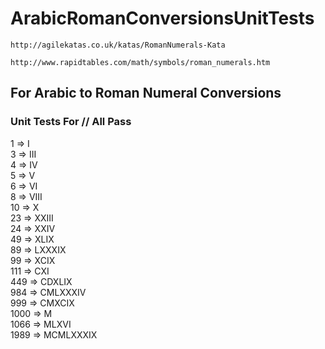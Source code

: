 # ArabicRomanConversionsUnitTests

```http://agilekatas.co.uk/katas/RomanNumerals-Kata```

```http://www.rapidtables.com/math/symbols/roman_numerals.htm```


## For Arabic to Roman Numeral Conversions
### Unit Tests For // All Pass
1 => I  
3 => III  
4 => IV  
5 => V  
6 => VI  
8 => VIII  
10 => X  
23 => XXIII  
24 => XXIV  
49 => XLIX  
89 => LXXXIX   
99 => XCIX  
111 => CXI  
449 => CDXLIX  
984 => CMLXXXIV  
999 => CMXCIX  
1000 => M  
1066 => MLXVI  
1989 => MCMLXXXIX  
